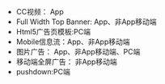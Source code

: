 - CC视频： App
- Full Width Top Banner: App、非App移动端
- Html5广告页模板:PC端
- Mobile信息流：App、非App移动端
- 图片广告： App、非App移动端、PC端
- 移动端全屏广告： 非App移动端
- pushdown:PC端